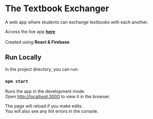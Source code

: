 # The Textbook Exchanger
A web app where students can exchange textbooks with each another.<br/>

Access the live app <strong>[here](https://textbook-store-2e072.web.app)</strong>
<br/><br/>
Created using <strong>React & Firebase</strong>




## Run Locally

In the project directory, you can run:

### `npm start`

Runs the app in the development mode.<br />
Open [http://localhost:3000](http://localhost:3000) to view it in the browser.

The page will reload if you make edits.<br />
You will also see any lint errors in the console.

